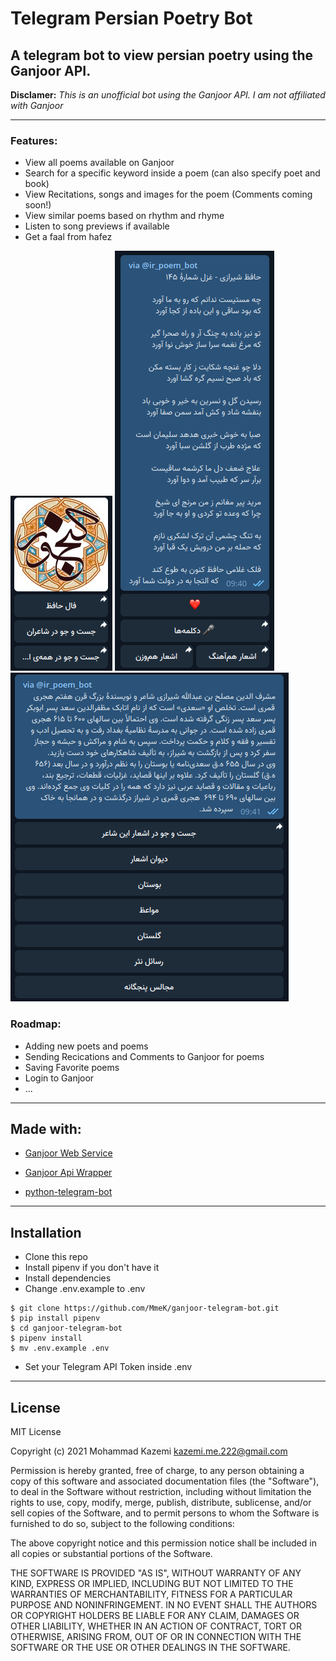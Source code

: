 <!--
 Copyright 2021 Mohammad Kazemi <kazemi.me.222@gmail.com>.
 SPDX-License-Identifier: MIT
-->

# Telegram Persian Poetry Bot

## A telegram bot to view persian poetry using the Ganjoor API.

**Disclamer:** _This is an unofficial bot using the Ganjoor API. I am not affiliated with Ganjoor_

---

### Features:

- View all poems available on Ganjoor
- Search for a specific keyword inside a poem (can also specify poet and book)
- View Recitations, songs and images for the poem (Comments coming soon!)
- View similar poems based on rhythm and rhyme
- Listen to song previews if available
- Get a faal from hafez

![main menu](/assets/images/showcase/main_menu.png)
![faal](/assets/images/showcase/faal.png)
![poet](/assets/images/showcase/poet.png)

### Roadmap:

- Adding new poets and poems
- Sending Recications and Comments to Ganjoor for poems
- Saving Favorite poems
- Login to Ganjoor
- ...

---

## Made with:

- [Ganjoor Web Service](https://github.com/ganjoor/GanjoorService "وب سرویس گنجینهٔ گنجور")

- [Ganjoor Api Wrapper](https://github.com/MmeK/ganjoor_api_wrapper "API wrapper written in Python for the Ganjoor Web Service")

- [python-telegram-bot](https://github.com/python-telegram-bot/python-telegram-bot "A Telegram API wrapper you can't refuse")

---

## Installation

- Clone this repo
- Install pipenv if you don't have it
- Install dependencies
- Change .env.example to .env

```shell
$ git clone https://github.com/MmeK/ganjoor-telegram-bot.git
$ pip install pipenv
$ cd ganjoor-telegram-bot
$ pipenv install
$ mv .env.example .env
```

- Set your Telegram API Token inside .env

---

## License

MIT License

Copyright (c) 2021 Mohammad Kazemi <kazemi.me.222@gmail.com>

Permission is hereby granted, free of charge, to any person obtaining a copy
of this software and associated documentation files (the "Software"), to deal
in the Software without restriction, including without limitation the rights
to use, copy, modify, merge, publish, distribute, sublicense, and/or sell
copies of the Software, and to permit persons to whom the Software is
furnished to do so, subject to the following conditions:

The above copyright notice and this permission notice shall be included in all
copies or substantial portions of the Software.

THE SOFTWARE IS PROVIDED "AS IS", WITHOUT WARRANTY OF ANY KIND, EXPRESS OR
IMPLIED, INCLUDING BUT NOT LIMITED TO THE WARRANTIES OF MERCHANTABILITY,
FITNESS FOR A PARTICULAR PURPOSE AND NONINFRINGEMENT. IN NO EVENT SHALL THE
AUTHORS OR COPYRIGHT HOLDERS BE LIABLE FOR ANY CLAIM, DAMAGES OR OTHER
LIABILITY, WHETHER IN AN ACTION OF CONTRACT, TORT OR OTHERWISE, ARISING FROM,
OUT OF OR IN CONNECTION WITH THE SOFTWARE OR THE USE OR OTHER DEALINGS IN THE
SOFTWARE.
